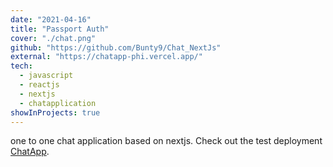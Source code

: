```yaml
---
date: "2021-04-16"
title: "Passport Auth"
cover: "./chat.png"
github: "https://github.com/Bunty9/Chat_NextJs"
external: "https://chatapp-phi.vercel.app/"
tech:
  - javascript
  - reactjs
  - nextjs
  - chatapplication
showInProjects: true
---
```


one to one chat application based on nextjs. Check out the test deployment [ChatApp](https://chatapp-phi.vercel.app/).
